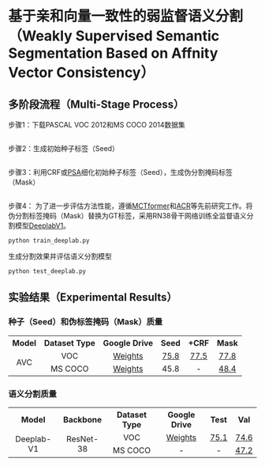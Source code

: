 # 基于亲和向量一致性的弱监督语义分割（Weakly Supervised Semantic Segmentation Based on Affnity Vector Consistency）
## 多阶段流程（Multi-Stage Process）
步骤1：下载PASCAL VOC 2012和MS COCO 2014数据集

```
```

步骤2：生成初始种子标签（Seed）

```
```

步骤3：利用CRF或[PSA](https://github.com/jiwoon-ahn/psa)细化初始种子标签（Seed），生成伪分割掩码标签（Mask）

```
```

步骤4：
为了进一步评估方法性能，遵循[MCTformer](https://github.com/xulianuwa/MCTformer)和[ACR](https://github.com/sangrockEG/ACR)等先前研究工作。将伪分割标签掩码（Mask）替换为GT标签，采用RN38骨干网络训练全监督语义分割模型[DeeplabV1](https://github.com/YudeWang/semantic-segmentation-codebase/tree/main/experiment/seamv1-pseudovoc)。
```
python train_deeplab.py
```
生成分割效果并评估语义分割模型
```
python test_deeplab.py
```
## 实验结果（Experimental Results）
### 种子（Seed）和伪标签掩码（Mask）质量

<table>
  <tr>
    <th>Model</th>
    <th>Dataset Type</th>
    <th>Google Drive</th>
    <th>Seed</th>
    <th>+CRF</th>
    <th>Mask</th>
  </tr>
  <tr>
    <td rowspan="2" align="center">AVC</td>
    <td align="center">VOC</td>
    <td align="center"><a href="https://drive.google.com/file/d/1GOAl3B3bywI5plCI3o7YLeEmeTCIAMdq/view?usp=drive_link">Weights</a></td>
    <td align="center"><a href="https://drive.google.com/file/d/1fEtLiFbvgT3cOGr2hCT7qMZGjD6iDl-p/view?usp=drive_link">75.8</a></td>
    <td align="center"><a href="https://drive.google.com/file/d/1v1HsX_Lc00TnEPveQGl7LlLJLbE5CNiE/view?usp=drive_link">77.5</a></td>
    <td align="center"><a href="https://drive.google.com/file/d/14-1WR1V6zm3RFAwDnuABeDUZCQkkULYu/view?usp=drive_link">77.8</a></td>
  </tr>
  <tr>
    <td align="center">MS COCO</td>
    <td align="center"><a href="https://drive.google.com/file/d/1yRzMH-LbsK3IidONspOJYuZaNTgdxM96/view?usp=drive_link">Weights</a></td>
    <td align="center">45.8</td>
    <td align="center">-</td>
    <td align="center"><a href="https://drive.google.com/file/d/1UFEk8uN_81E0hLU50oR9FsiL6QvAon_u/view?usp=drive_link">48.4</a></td>
  </tr>
</table>

### 语义分割质量

<table>
  <tr>
    <th>Model</th>
    <th>Backbone</th>
    <th>Dataset Type</th>    
    <th>Google Drive</th>
    <th>Test</th>
    <th>Val</th>
  </tr>
  <tr>
    <td rowspan="2" align="center">Deeplab-V1</td>
    <td rowspan="2" align="center">ResNet-38</td>
    <td align="center">VOC</td>
    <td align="center"><a href="https://drive.google.com/file/d/1Wsru6lHMhh8gYdO3Uep6XSq8f9BzHghT/view?usp=drive_link">Weights</a></td>
    <td align="center"><a href="http://host.robots.ox.ac.uk:8080/anonymous/NHKQPH.html">75.1</a></td>
    <td align="center"><a href="http://host.robots.ox.ac.uk:8080/anonymous/OE2YQO.html">74.6</a></td>
  </tr>
  <tr>
    <td align="center">MS COCO</td>
    <td align="center">-</td>
    <td align="center">-</td>
    <td align="center"><a href="https://drive.google.com/file/d/1NarR6JQArhc7gLuSZ1wEDH--HZgY-rRU/view?usp=drive_link">47.2</a></td>
  </tr>
</table>


